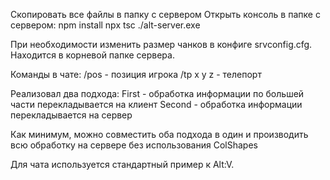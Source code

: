 Скопировать все файлы в папку с сервером
Открыть консоль в папке с сервером:
npm install
npx tsc
./alt-server.exe

При необходимости изменить размер чанков в конфиге srvconfig.cfg. Находится в корневой папке сервера.

Команды в чате:
/pos - позиция игрока
/tp x y z - телепорт

Реализовал два подхода:
First - обработка информации по большей части перекладывается на клиент
Second - обработка информации перекладывается на сервер

Как минимум, можно совместить оба подхода в один и производить всю обработку на сервере без использования ColShapes

Для чата используется стандартный пример к Alt:V.
